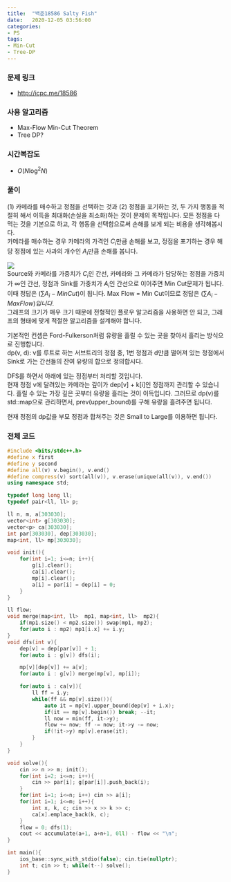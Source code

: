 ```yaml
---
title:  "백준18586 Salty Fish"
date:   2020-12-05 03:56:00
categories:
- PS
tags:
- Min-Cut
- Tree-DP
---
```


### 문제 링크
* http://icpc.me/18586

### 사용 알고리즘
* Max-Flow Min-Cut Theorem
* Tree DP?

### 시간복잡도
* $O(N \log^2 N)$

### 풀이
(1) 카메라를 매수하고 정점을 선택하는 것과 (2) 정점을 포기하는 것, 두 가지 행동을 적절히 해서 이득을 최대화(손실을 최소화)하는 것이 문제의 목적입니다. 모든 정점을 다 먹는 것을 기본으로 하고, 각 행동을 선택함으로써 손해를 보게 되는 비용을 생각해봅시다.<br>
카메라를 매수하는 경우 카메라의 가격인 $C_i$만큼 손해를 보고, 정점을 포기하는 경우 해당 정점에 있는 사과의 개수인 $A_i$만큼 손해를 봅니다.

![](https://i.imgur.com/1CesQjD.png)<br>
Source와 카메라를 가중치가 $C_i$인 간선, 카메라와 그 카메라가 담당하는 정점을 가중치가 $\infty$인 간선, 정점과 Sink를 가중치가 $A_i$인 간선으로 이어주면 Min Cut문제가 됩니다. 이때 정답은 $(\sum A_i - MinCut)$이 됩니다. Max Flow = Min Cut이므로 정답은 $(\sum A_i - MaxFlow)입니다.$<br>
그래프의 크기가 매우 크기 때문에 전형적인 플로우 알고리즘을 사용하면 안 되고, 그래프의 형태에 맞게 적절한 알고리즘을 설계해야 합니다.

기본적인 컨셉은 Ford-Fulkerson처럼 유량을 흘릴 수 있는 곳을 찾아서 흘리는 방식으로 진행합니다.<br>
dp(v, d): v를 루트로 하는 서브트리의 정점 중, 1번 정점과 d만큼 떨어져 있는 정점에서 Sink로 가는 간선들의 잔여 유량의 합으로 정의합시다.

DFS를 하면서 아래에 있는 정점부터 처리할 것입니다.<br>
현재 정점 v에 달려있는 카메라는 깊이가 dep[v] + k[i]인 정점까지 관리할 수 있습니다. 흘릴 수 있는 가장 깊은 곳부터 유량을 흘리는 것이 이득입니다. 그러므로 dp(v)를 std::map으로 관리하면서, prev(upper_bound)를 구해 유량을 흘려주면 됩니다.

현재 정점의 dp값을 부모 정점과 합쳐주는 것은 Small to Large를 이용하면 됩니다.

### 전체 코드
```cpp
#include <bits/stdc++.h>
#define x first
#define y second
#define all(v) v.begin(), v.end()
#define compress(v) sort(all(v)), v.erase(unique(all(v)), v.end())
using namespace std;

typedef long long ll;
typedef pair<ll, ll> p;

ll n, m, a[303030];
vector<int> g[303030];
vector<p> ca[303030];
int par[303030], dep[303030];
map<int, ll> mp[303030];

void init(){
    for(int i=1; i<=n; i++){
        g[i].clear();
        ca[i].clear();
        mp[i].clear();
        a[i] = par[i] = dep[i] = 0;
    }
}

ll flow;
void merge(map<int, ll>  mp1, map<int, ll>  mp2){
    if(mp1.size() < mp2.size()) swap(mp1, mp2);
    for(auto i : mp2) mp1[i.x] += i.y;
}
void dfs(int v){
    dep[v] = dep[par[v]] + 1;
    for(auto i : g[v]) dfs(i);

    mp[v][dep[v]] += a[v];
    for(auto i : g[v]) merge(mp[v], mp[i]);

    for(auto i : ca[v]){
        ll ff = i.y;
        while(ff && mp[v].size()){
            auto it = mp[v].upper_bound(dep[v] + i.x);
            if(it == mp[v].begin()) break; --it;
            ll now = min(ff, it->y);
            flow += now; ff -= now; it->y -= now;
            if(!it->y) mp[v].erase(it);
        }
    }
}

void solve(){
    cin >> n >> m; init();
    for(int i=2; i<=n; i++){
        cin >> par[i]; g[par[i]].push_back(i);
    }
    for(int i=1; i<=n; i++) cin >> a[i];
    for(int i=1; i<=m; i++){
        int x, k, c; cin >> x >> k >> c;
        ca[x].emplace_back(k, c);
    }
    flow = 0; dfs(1);
    cout << accumulate(a+1, a+n+1, 0ll) - flow << "\n";
}

int main(){
    ios_base::sync_with_stdio(false); cin.tie(nullptr);
    int t; cin >> t; while(t--) solve();
}
```
